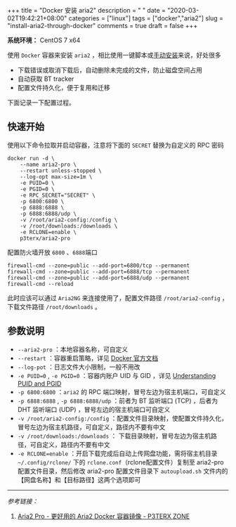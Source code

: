 +++
title = "Docker 安装 aria2"
description = " "
date = "2020-03-02T19:42:21+08:00"
categories = ["linux"]
tags = ["docker","aria2"]
slug = "install-aria2-through-docker"
comments = true
draft = false
+++

**系统环境：** CentOS 7 x64

使用 `Docker` 容器来安装 `aria2` ，相比使用一键脚本或[手动安装](/posts/setup-offline-download-service-aria2-ariang-filebrowser-on-centos7/#安装aria2)来说，好处很多

* 下载错误或取消下载后，自动删除未完成的文件，防止磁盘空间占用
* 自动获取 BT tracker
* 配置文件持久化，便于复用和迁移

下面记录一下配置过程。

## 快速开始

使用以下命令拉取并启动容器，注意将下面的 `SECRET` 替换为自定义的 RPC 密码

```shell
docker run -d \
    --name aria2-pro \
    --restart unless-stopped \
    --log-opt max-size=1m \
    -e PUID=0 \
    -e PGID=0 \
    -e RPC_SECRET="SECRET" \
    -p 6800:6800 \
    -p 6888:6888 \
    -p 6888:6888/udp \
    -v /root/aria2-config:/config \
    -v /root/downloads:/downloads \
    -e RCLONE=enable \
    p3terx/aria2-pro
```

配置防火墙开放 `6800` 、`6888`端口

```shell
firewall-cmd --zone=public --add-port=6800/tcp --permanent
firewall-cmd --zone=public --add-port=6888/tcp --permanent
firewall-cmd --zone=public --add-port=6888/udp --permanent
firewall-cmd --reload
```

此时应该可以通过 `Aria2NG` 来连接使用了，配置文件路径 `/root/aria2-config` ，下载文件路径 `/root/downloads` 。

## 参数说明

* `--aria2-pro` ：本地容器名称，可自定义
* `--restart` ：容器重启策略，详见 [Docker 官方文档](https://docs.docker.com/engine/reference/commandline/run/#restart-policies---restart)
* `--log-pot` ：日志文件大小限制，一般不用改
* `-e PUID=0` , `-e PGID=0` ：容器内账户 UID 与 GID ，详见 [Understanding PUID and PGID](https://docs.linuxserver.io/general/understanding-puid-and-pgid)
* `-p 6800:6800` ：`aria2` 的 RPC 端口映射，冒号左边为宿主机端口，可自定义
* `-p 6888:6888` , `-p 6888:6888/udp` ：前者为 BT 监听端口 (TCP) ，后者为 DHT 监听端口 (UDP) ，冒号左边的宿主机端口可自定义
* `-v /root/aria2-config:/config` ：配置文件目录映射，使配置文件持久化，冒号左边为宿主机路径，可自定义，路径内不要有中文
* `-v /root/downloads:/downloads` ： 下载目录映射，冒号左边为宿主机路径，可自定义，路径内不要有中文
* `-e RCLONE=enable` ：开启下载完成后自动上传网盘功能，需将宿主机目录 `~/.config/rclone/` 下的 `rclone.conf`（rclone配置文件）复制至 aria2-pro 配置文件目录，然后修改 aria2-pro 配置文件目录下 `autoupload.sh` 文件内的【网盘名称】和【目标路径】这两个选项即可

---

*参考链接：*

1. [Aria2 Pro - 更好用的 Aria2 Docker 容器镜像 - P3TERX ZONE](https://p3terx.com/archives/docker-aria2-pro.html)